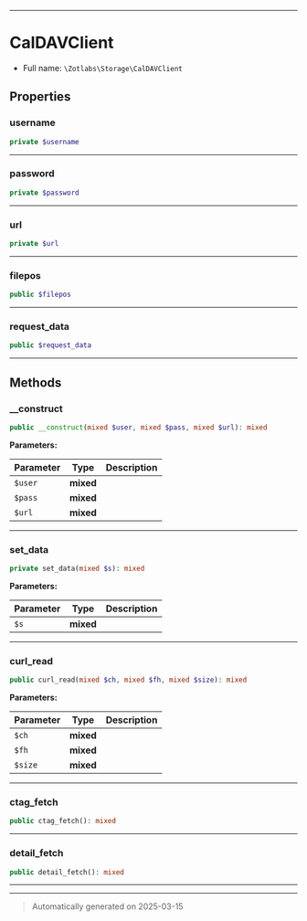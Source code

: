 ***

# CalDAVClient





* Full name: `\Zotlabs\Storage\CalDAVClient`



## Properties


### username



```php
private $username
```






***

### password



```php
private $password
```






***

### url



```php
private $url
```






***

### filepos



```php
public $filepos
```






***

### request_data



```php
public $request_data
```






***

## Methods


### __construct



```php
public __construct(mixed $user, mixed $pass, mixed $url): mixed
```








**Parameters:**

| Parameter | Type | Description |
|-----------|------|-------------|
| `$user` | **mixed** |  |
| `$pass` | **mixed** |  |
| `$url` | **mixed** |  |





***

### set_data



```php
private set_data(mixed $s): mixed
```








**Parameters:**

| Parameter | Type | Description |
|-----------|------|-------------|
| `$s` | **mixed** |  |





***

### curl_read



```php
public curl_read(mixed $ch, mixed $fh, mixed $size): mixed
```








**Parameters:**

| Parameter | Type | Description |
|-----------|------|-------------|
| `$ch` | **mixed** |  |
| `$fh` | **mixed** |  |
| `$size` | **mixed** |  |





***

### ctag_fetch



```php
public ctag_fetch(): mixed
```












***

### detail_fetch



```php
public detail_fetch(): mixed
```












***


***
> Automatically generated on 2025-03-15
